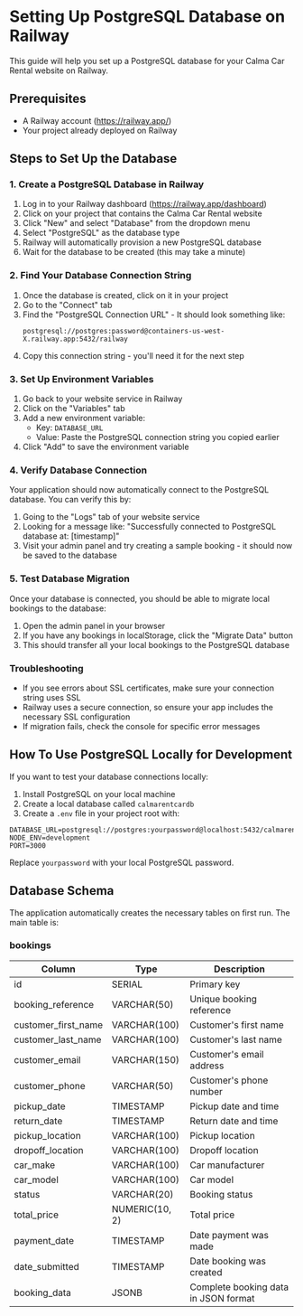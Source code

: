# Setting Up PostgreSQL Database on Railway

This guide will help you set up a PostgreSQL database for your Calma Car Rental website on Railway.

## Prerequisites

- A Railway account (https://railway.app/)
- Your project already deployed on Railway

## Steps to Set Up the Database

### 1. Create a PostgreSQL Database in Railway

1. Log in to your Railway dashboard (https://railway.app/dashboard)
2. Click on your project that contains the Calma Car Rental website
3. Click "New" and select "Database" from the dropdown menu
4. Select "PostgreSQL" as the database type
5. Railway will automatically provision a new PostgreSQL database
6. Wait for the database to be created (this may take a minute)

### 2. Find Your Database Connection String

1. Once the database is created, click on it in your project
2. Go to the "Connect" tab
3. Find the "PostgreSQL Connection URL" - It should look something like:
   ```
   postgresql://postgres:password@containers-us-west-X.railway.app:5432/railway
   ```
4. Copy this connection string - you'll need it for the next step

### 3. Set Up Environment Variables

1. Go back to your website service in Railway
2. Click on the "Variables" tab
3. Add a new environment variable:
   - Key: `DATABASE_URL`
   - Value: Paste the PostgreSQL connection string you copied earlier
4. Click "Add" to save the environment variable

### 4. Verify Database Connection

Your application should now automatically connect to the PostgreSQL database. You can verify this by:

1. Going to the "Logs" tab of your website service
2. Looking for a message like: "Successfully connected to PostgreSQL database at: [timestamp]"
3. Visit your admin panel and try creating a sample booking - it should now be saved to the database

### 5. Test Database Migration

Once your database is connected, you should be able to migrate local bookings to the database:

1. Open the admin panel in your browser
2. If you have any bookings in localStorage, click the "Migrate Data" button
3. This should transfer all your local bookings to the PostgreSQL database

### Troubleshooting

- If you see errors about SSL certificates, make sure your connection string uses SSL
- Railway uses a secure connection, so ensure your app includes the necessary SSL configuration
- If migration fails, check the console for specific error messages

## How To Use PostgreSQL Locally for Development

If you want to test your database connections locally:

1. Install PostgreSQL on your local machine
2. Create a local database called `calmarentcardb`
3. Create a `.env` file in your project root with:

```
DATABASE_URL=postgresql://postgres:yourpassword@localhost:5432/calmarentcardb
NODE_ENV=development
PORT=3000
```

Replace `yourpassword` with your local PostgreSQL password.

## Database Schema

The application automatically creates the necessary tables on first run. The main table is:

### bookings

| Column               | Type           | Description                             |
|----------------------|----------------|-----------------------------------------|
| id                   | SERIAL         | Primary key                             |
| booking_reference    | VARCHAR(50)    | Unique booking reference                |
| customer_first_name  | VARCHAR(100)   | Customer's first name                   |
| customer_last_name   | VARCHAR(100)   | Customer's last name                    |
| customer_email       | VARCHAR(150)   | Customer's email address                |
| customer_phone       | VARCHAR(50)    | Customer's phone number                 |
| pickup_date          | TIMESTAMP      | Pickup date and time                    |
| return_date          | TIMESTAMP      | Return date and time                    |
| pickup_location      | VARCHAR(100)   | Pickup location                         |
| dropoff_location     | VARCHAR(100)   | Dropoff location                        |
| car_make             | VARCHAR(100)   | Car manufacturer                        |
| car_model            | VARCHAR(100)   | Car model                               |
| status               | VARCHAR(20)    | Booking status                          |
| total_price          | NUMERIC(10, 2) | Total price                             |
| payment_date         | TIMESTAMP      | Date payment was made                   |
| date_submitted       | TIMESTAMP      | Date booking was created                |
| booking_data         | JSONB          | Complete booking data in JSON format    | 